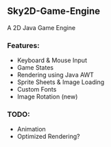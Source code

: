 ## Sky2D-Game-Engine
A 2D Java Game Engine 

### Features:
- Keyboard & Mouse Input
- Game States
- Rendering using Java AWT
- Sprite Sheets & Image Loading
- Custom Fonts
- Image Rotation (new)

### TODO:
- Animation
- Optimized Rendering?
